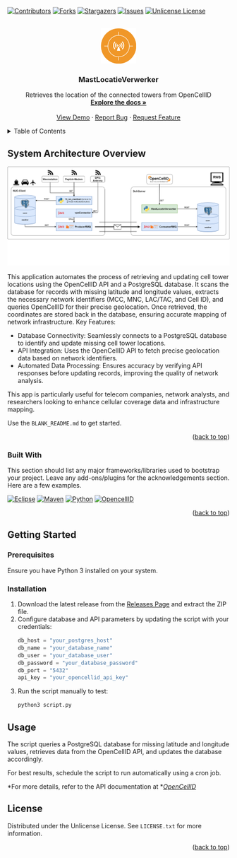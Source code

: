 <!-- Improved compatibility of back to top link: See: https://github.com/othneildrew/Best-README-Template/pull/73 -->
<a id="readme-top"></a>
<!--
*** Thanks for checking out the Best-README-Template. If you have a suggestion
*** that would make this better, please fork the repo and create a pull request
*** or simply open an issue with the tag "enhancement".
*** Don't forget to give the project a star!
*** Thanks again! Now go create something AMAZING! :D
-->



<!-- PROJECT SHIELDS -->
<!--
*** I'm using markdown "reference style" links for readability.
*** Reference links are enclosed in brackets [ ] instead of parentheses ( ).
*** See the bottom of this document for the declaration of the reference variables
*** for contributors-url, forks-url, etc. This is an optional, concise syntax you may use.
*** https://www.markdownguide.org/basic-syntax/#reference-style-links
-->
[![Contributors][contributors-shield]][contributors-url]
[![Forks][forks-shield]][forks-url]
[![Stargazers][stars-shield]][stars-url]
[![Issues][issues-shield]][issues-url]
[![Unlicense License][license-shield]][license-url]



<!-- PROJECT LOGO -->
<br />
<div align="center">
  <a href="https://github.com/RWS-CFNS/MastLocatieVerwerker">
    <img src="images/MastVerwerkerLogo.png" alt="Logo" width="80" height="80">
  </a>

  <h3 align="center">MastLocatieVerwerker</h3>

  <p align="center">
    Retrieves the location of the connected towers from OpenCellID
    <br />
    <a href="https://github.com/RWS-CFNS/MastLocatieVerwerker"><strong>Explore the docs »</strong></a>
    <br />
    <br />
    <a href="https://github.com/RWS-CFNS/MastLocatieVerwerker">View Demo</a>
    &middot;
    <a href="https://github.com/RWS-CFNS/MastLocatieVerwerker/issues/new?labels=bug&template=bug-report---.md">Report Bug</a>
    &middot;
    <a href="https://github.com/RWS-CFNS/MastLocatieVerwerker/issues/new?labels=enhancement&template=feature-request---.md">Request Feature</a>
  </p>
</div>



<!-- TABLE OF CONTENTS -->
<details>
  <summary>Table of Contents</summary>
  <ol>
    <li>
      <a href="#about-the-project">About The Project</a>
      <ul>
        <li><a href="#built-with">Built With</a></li>
      </ul>
    </li>
    <li>
      <a href="#getting-started">Getting Started</a>
      <ul>
        <li><a href="#prerequisites">Prerequisites</a></li>
        <li><a href="#installation">Installation</a></li>
      </ul>
    </li>
    <li><a href="#usage">Usage</a></li>
    <!-- <li><a href="#roadmap">Roadmap</a></li> -->
    <!-- <li><a href="#contributing">Contributing</a></li> -->
    <li><a href="#license">License</a></li>
    <!-- <li><a href="#contact">Contact</a></li> -->
    <!-- <li><a href="#acknowledgments">Acknowledgments</a></li> -->
  </ol>
</details>



<!-- ABOUT THE PROJECT -->
## System Architecture Overview
![Integration with other CFNS systems](images/integrationMastLocatieVerwerker.png)

This application automates the process of retrieving and updating cell tower locations using the OpenCellID API and a PostgreSQL database. It scans the database for records with missing latitude and longitude values, extracts the necessary network identifiers (MCC, MNC, LAC/TAC, and Cell ID), and queries OpenCellID for their precise geolocation. Once retrieved, the coordinates are stored back in the database, ensuring accurate mapping of network infrastructure.
Key Features:

* Database Connectivity: Seamlessly connects to a PostgreSQL database to identify and update missing cell tower locations.
* API Integration: Uses the OpenCellID API to fetch precise geolocation data based on network identifiers.
* Automated Data Processing: Ensures accuracy by verifying API responses before updating records, improving the quality of network analysis.

This app is particularly useful for telecom companies, network analysts, and researchers looking to enhance cellular coverage data and infrastructure mapping.

Use the `BLANK_README.md` to get started.

<p align="right">(<a href="#readme-top">back to top</a>)</p>



### Built With

This section should list any major frameworks/libraries used to bootstrap your project. Leave any add-ons/plugins for the acknowledgements section. Here are a few examples.

[![Eclipse][Eclipse.org]][Eclipse-url]
[![Maven][Maven.org]][Maven-url]
[![Python][Python.org]][Python-url]
[![OpencellID][OpencellID.org]][OpencellID-url]

<p align="right">(<a href="#readme-top">back to top</a>)</p>



## Getting Started

### Prerequisites

Ensure you have Python 3 installed on your system.

### Installation

1. Download the latest release from the [Releases Page](https://github.com/RWS-CFNS/MastLocatieVerwerker/releases) and extract the ZIP file.
2. Configure database and API parameters by updating the script with your credentials:
   ```python
   db_host = "your_postgres_host"
   db_name = "your_database_name"
   db_user = "your_database_user"
   db_password = "your_database_password"
   db_port = "5432"
   api_key = "your_opencellid_api_key"
   ```
3. Run the script manually to test:
   ```sh
   python3 script.py
   ```

## Usage

The script queries a PostgreSQL database for missing latitude and longitude values, retrieves data from the OpenCellID API, and updates the database accordingly.

For best results, schedule the script to run automatically using a cron job.

*For more details, refer to the API documentation at **[OpenCellID](https://opencellid.org)*


<!-- ROADMAP 
## Roadmap

- [x] Add Changelog
- [x] Add back to top links
- [ ] Add Additional Templates w/ Examples
- [ ] Add "components" document to easily copy & paste sections of the readme
- [ ] Multi-language Support
    - [ ] Chinese
    - [ ] Spanish

See the [open issues](https://github.com/RWS-CFNS/MastLocatieVerwerker/issues) for a full list of proposed features (and known issues).

<p align="right">(<a href="#readme-top">back to top</a>)</p> -->



<!-- CONTRIBUTING 
## Contributing

Contributions are what make the open source community such an amazing place to learn, inspire, and create. Any contributions you make are **greatly appreciated**.

If you have a suggestion that would make this better, please fork the repo and create a pull request. You can also simply open an issue with the tag "enhancement".
Don't forget to give the project a star! Thanks again!

1. Fork the Project
2. Create your Feature Branch (`git checkout -b feature/AmazingFeature`)
3. Commit your Changes (`git commit -m 'Add some AmazingFeature'`)
4. Push to the Branch (`git push origin feature/AmazingFeature`)
5. Open a Pull Request

### Top contributors:

<a href="https://github.com/RWS-CFNS/MastLocatieVerwerker/graphs/contributors">
  <img src="https://contrib.rocks/image?repo=othneildrew/Best-README-Template" alt="contrib.rocks image" />
</a>

<p align="right">(<a href="#readme-top">back to top</a>)</p> -->



<!-- LICENSE -->
## License

Distributed under the Unlicense License. See `LICENSE.txt` for more information.

<p align="right">(<a href="#readme-top">back to top</a>)</p>



<!-- CONTACT -->
<!-- ## Contact

Your Name - [@your_twitter](https://twitter.com/your_username) - email@example.com

Project Link: [https://github.com/your_username/repo_name](https://github.com/your_username/repo_name)

<p align="right">(<a href="#readme-top">back to top</a>)</p> -->



<!-- ACKNOWLEDGMENTS 
## Acknowledgments

Use this space to list resources you find helpful and would like to give credit to. I've included a few of my favorites to kick things off!

* [Choose an Open Source License](https://choosealicense.com)
* [GitHub Emoji Cheat Sheet](https://www.webpagefx.com/tools/emoji-cheat-sheet)
* [Malven's Flexbox Cheatsheet](https://flexbox.malven.co/)
* [Malven's Grid Cheatsheet](https://grid.malven.co/)
* [Img Shields](https://shields.io)
* [GitHub Pages](https://pages.github.com)
* [Font Awesome](https://fontawesome.com)
* [React Icons](https://react-icons.github.io/react-icons/search)

<p align="right">(<a href="#readme-top">back to top</a>)</p> -->



<!-- MARKDOWN LINKS & IMAGES -->
<!-- https://www.markdownguide.org/basic-syntax/#reference-style-links -->
[contributors-shield]: https://img.shields.io/github/contributors/RWS-CFNS/MastLocatieVerwerker.svg?style=for-the-badge
[contributors-url]: https://github.com/RWS-CFNS/MastLocatieVerwerker/graphs/contributors
[forks-shield]: https://img.shields.io/github/forks/RWS-CFNS/MastLocatieVerwerker.svg?style=for-the-badge
[forks-url]: https://github.com/RWS-CFNS/MastLocatieVerwerker/network/members
[stars-shield]: https://img.shields.io/github/stars/RWS-CFNS/MastLocatieVerwerker.svg?style=for-the-badge
[stars-url]: https://github.com/RWS-CFNS/MastLocatieVerwerker/stargazers
[issues-shield]: https://img.shields.io/github/issues/RWS-CFNS/MastLocatieVerwerker.svg?style=for-the-badge
[issues-url]: https://github.com/RWS-CFNS/MastLocatieVerwerker/issues
[license-shield]: https://img.shields.io/github/license/RWS-CFNS/MastLocatieVerwerker.svg?style=for-the-badge
[license-url]: https://github.com/RWS-CFNS/MastLocatieVerwerker/blob/master/LICENSE.txt

[Eclipse.org]: https://img.shields.io/badge/Eclipse-7E48BD?style=for-the-badge&logo=eclipse&logoColor=white
[Eclipse-url]: https://Eclipse.org/
[Python.org]: https://img.shields.io/badge/Python-1985A1?style=for-the-badge&logo=python&logoColor=white
[Python-url]: https://python.org/
[Opencellid.org]: https://img.shields.io/badge/Opencellid-F09728?style=for-the-badge
[Opencellid-url]: https://Opencellid.org/
[Maven.org]: https://img.shields.io/badge/Maven-6A005C?style=for-the-badge&logo=apachemaven&logoColor=white
[Maven-url]: https://maven.apache.org/
